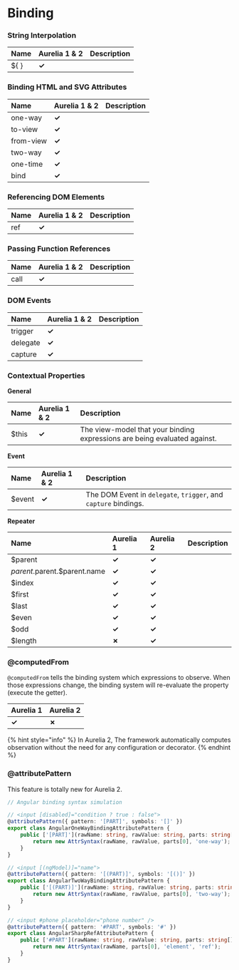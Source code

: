 # Binding

### String Interpolation

| Name | Aurelia 1 & 2 | Description |
| :--- | :--- | :--- |
| ${ } | **✓** |  |

### Binding HTML and SVG Attributes

| Name | Aurelia 1 & 2 | Description |
| :--- | :--- | :--- |
| one-way | **✓** |  |
| to-view | **✓** |  |
| from-view | **✓** |  |
| two-way | **✓** |  |
| one-time | **✓** |  |
| bind | **✓** |  |

### Referencing DOM Elements

| Name | Aurelia 1 & 2 | Description |
| :--- | :--- | :--- |
| ref | **✓** |  |

### Passing Function References

| Name | Aurelia 1 & 2 | Description |
| :--- | :--- | :--- |
| call | **✓** |  |

### DOM Events

| Name | Aurelia 1 & 2 | Description |
| :--- | :--- | :--- |
| trigger | **✓** |  |
| delegate | **✓** |  |
| capture | **✓** |  |

### Contextual Properties

**General**

| Name | Aurelia 1 & 2 | Description |
| :--- | :--- | :--- |
| $this | **✓** | The view-model that your binding expressions are being evaluated against. |

**Event**

| Name | Aurelia 1 & 2 | Description |
| :--- | :--- | :--- |
| $event | **✓** | The DOM Event in `delegate`, `trigger`, and `capture` bindings. |

**Repeater**

| Name | Aurelia 1 | Aurelia 2 | Description |
| :--- | :--- | :--- | :--- |
| $parent | **✓** | **✓** |  |
| $parent.$parent.$parent.name | **✓** | **✓** |  |
| $index | **✓** | **✓** |  |
| $first | **✓** | **✓** |  |
| $last | **✓** | **✓** |  |
| $even | **✓** | **✓** |  |
| $odd | **✓** | **✓** |  |
| $length | **✗** | **✓** |  |

### @computedFrom

`@computedFrom` tells the binding system which expressions to observe. When those expressions change, the binding system will re-evaluate the property \(execute the getter\).

| Aurelia 1 | Aurelia 2 |
| :--- | :--- |
| **✓** | **✗** |

{% hint style="info" %}
In Aurelia 2, The framework automatically computes observation without the need for any configuration or decorator.
{% endhint %}

### @attributePattern

This feature is totally new for Aurelia 2.

```typescript
// Angular binding syntax simulation

// <input [disabled]="condition ? true : false">
@attributePattern({ pattern: '[PART]', symbols: '[]' })
export class AngularOneWayBindingAttributePattern {
    public ['[PART]'](rawName: string, rawValue: string, parts: string[]): AttrSyntax {
        return new AttrSyntax(rawName, rawValue, parts[0], 'one-way');
    }
}

// <input [(ngModel)]="name">
@attributePattern({ pattern: '[(PART)]', symbols: '[()]' })
export class AngularTwoWayBindingAttributePattern {
    public ['[(PART)]'](rawName: string, rawValue: string, parts: string[]): AttrSyntax {
        return new AttrSyntax(rawName, rawValue, parts[0], 'two-way');
    }
}

// <input #phone placeholder="phone number" />
@attributePattern({ pattern: '#PART', symbols: '#' })
export class AngularSharpRefAttributePattern {
    public ['#PART'](rawName: string, rawValue: string, parts: string[]): AttrSyntax {
        return new AttrSyntax(rawName, parts[0], 'element', 'ref');
    }
}
```



